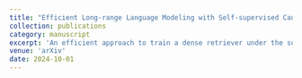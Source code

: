 ```yaml
---
title: "Efficient Long-range Language Modeling with Self-supervised Causal Retrieval"
collection: publications
category: manuscript
excerpt: 'An efficient approach to train a dense retriever under the supervision from auto-regressive loss.'
venue: 'arXiv'
date: 2024-10-01
---
```

